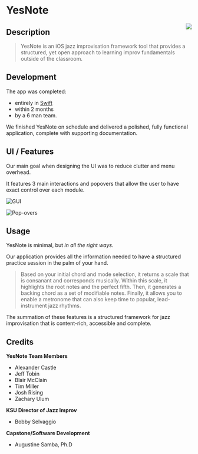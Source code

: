 # YesNote

<img align="right" src="https://user-images.githubusercontent.com/32364261/34113526-02213f24-e3de-11e7-9736-8485e2c8b013.png">

## Description

<blockquote>
  YesNote is an iOS jazz improvisation framework tool that provides a structured, yet open approach to learning improv fundamentals outside of the classroom.
</blockquote>

## Development

The app was completed:
- entirely in [Swift](https://developer.apple.com/swift/)
- within 2 months
- by a 6 man team.

We finished YesNote on schedule and delivered a polished, fully functional application, complete with supporting documentation.



## UI / Features

Our main goal when designing the UI was to reduce clutter and menu overhead.

It features 3 main interactions and popovers that allow the user to have exact control over each module.


![GUI](https://user-images.githubusercontent.com/32364261/34113641-5cdcb182-e3de-11e7-919b-4bde07877037.png)


![Pop-overs](https://user-images.githubusercontent.com/32364261/34111981-39490590-e3d9-11e7-9a0f-ea79aa2cee83.jpg)

## Usage

YesNote is minimal, but *in all the right ways.*

Our application provides all the information needed to have a structured practice session in the palm of your hand.


<blockquote>
Based on your initial chord and mode selection, it returns a scale that is consanant and corresponds musically. Within this scale, it  highlights the root notes and the perfect fifth. Then, it generates a backing chord as a set of modifiable notes. Finally, it allows you to enable a metronome that can also keep time to popular, lead-instrument jazz rhythms.
</blockquote>

The summation of these features is a structured framework for jazz improvisation that is content-rich, accessible and complete.


## Credits

**YesNote Team Members**
- Alexander Castle
- Jeff Tobin
- Blair McClain
- Tim Miller
- Josh Rising
- Zachary Ulum

**KSU Director of Jazz Improv**
- Bobby Selvaggio

**Capstone/Software Development**
- Augustine Samba, Ph.D
